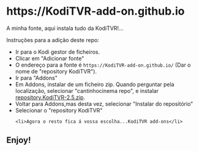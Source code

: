 <h1 id="httpsKodiTVR-add-ongithubio">https://KodiTVR-add-on.github.io</h1>
		
<p>A minha fonte, aqui instala tudo da KodiTVR!...</p>
<p>Instruções para a adição deste repo:</p>
<p align="left">
  </p><ul>
    <li>Ir para o Kodi gestor de ficheiros.</li>
    <li>Clicar em "Adicionar fonte"</li>
    <li>O endereço para a fonte é <code>https://KodiTVR-add-on.github.io/</code> (Dar o nome de "repository KodiTVR").</li>
    <li>Ir para "Addons"</li>
    <li>Em Addons, instalar de um ficheiro zip. Quando perguntar pela localização, selecionar "cantinhocinema repo", e instalar <a href="https://github.com/KodiTVR-add-on/KodiTVR-add-on.github.io/blob/master/repository.KodiTVR-2.5.zip">repository.KodiTVR-2.5.zip</a>.</li>
    <li>Voltar para Addons,mas desta vez, selecionar "Instalar do repositório"</li>
    <li>Selecionar o "repository KodiTVR"</li>
<pre><code>&lt;li&gt;Agora o resto fica á vossa escolha...KodiTVR add-ons&lt;/li&gt;
</code></pre>
  </ul>
<p></p>

<h2 id="enjoy">Enjoy!</h2>
 
